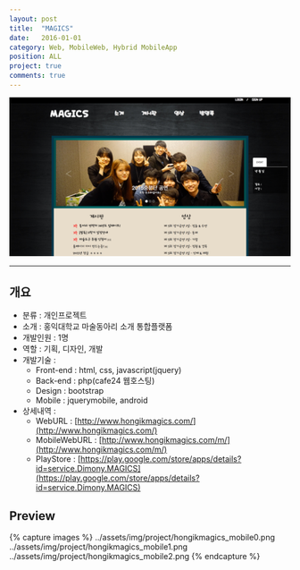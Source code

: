 ```yaml
---
layout: post
title:  "MAGICS"
date:   2016-01-01
category: Web, MobileWeb, Hybrid MobileApp
position: ALL
project: true
comments: true
---
```


![Homepage Img](../assets/img/project/hongikmagics1.png)

---


## 개요
- 분류 : 개인프로젝트
- 소개 : 홍익대학교 마술동아리 소개 통합플랫폼
- 개발인원 : 1명
- 역할 : 기획, 디자인, 개발
- 개발기술 :
	- Front-end : html, css, javascript(jquery)
	- Back-end : php(cafe24 웹호스팅)
	- Design : bootstrap
	- Mobile : jquerymobile, android
- 상세내역 :
	- WebURL : [http://www.hongikmagics.com/](http://www.hongikmagics.com/)
	- MobileWebURL : [http://www.hongikmagics.com/m/](http://www.hongikmagics.com/m/)
	- PlayStore : [https://play.google.com/store/apps/details?id=service.Dimony.MAGICS](https://play.google.com/store/apps/details?id=service.Dimony.MAGICS)


## Preview
{% capture images %}
../assets/img/project/hongikmagics_mobile0.png
../assets/img/project/hongikmagics_mobile1.png
../assets/img/project/hongikmagics_mobile2.png
{% endcapture %}
